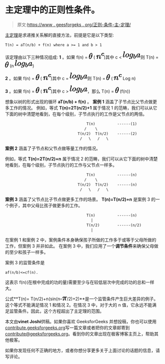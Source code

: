 # 主定理中的正则性条件。

> 原文:[https://www . geesforgeks . org/正则-条件-主-定理/](https://www.geeksforgeeks.org/regularity-condition-master-theorem/)

[主定理](https://www.geeksforgeeks.org/analysis-algorithm-set-4-master-method-solving-recurrences/)是求递推关系解的直接方法，前提是它是以下类型:

```
T(n) = aT(n/b) + f(n) where a >= 1 and b > 1

```

该定理由以下三种情况组成:
**1** 。如果 f(n) = ![$\theta$](img/1a3c1fea118862f5655674c17b195bc7.png "Rendered by QuickLaTeX.com") ( ![n^c](img/f79e9a0efd738c7f8361412adfb8c8f3.png "Rendered by QuickLaTeX.com"))其中 c < ![log_b a](img/ff06589230bf78870474e7f524561958.png "Rendered by QuickLaTeX.com")则 T(n) = ![$\theta$](img/1a3c1fea118862f5655674c17b195bc7.png "Rendered by QuickLaTeX.com") (n ![log_b a](img/ff06589230bf78870474e7f524561958.png "Rendered by QuickLaTeX.com"))

**2** 。如果 f(n) = ![$\theta$](img/1a3c1fea118862f5655674c17b195bc7.png "Rendered by QuickLaTeX.com") ( ![n^c](img/f79e9a0efd738c7f8361412adfb8c8f3.png "Rendered by QuickLaTeX.com"))其中 c = ![log_b a](img/ff06589230bf78870474e7f524561958.png "Rendered by QuickLaTeX.com")则 T(n) = ![$\theta$](img/1a3c1fea118862f5655674c17b195bc7.png "Rendered by QuickLaTeX.com") ( ![n^c](img/f79e9a0efd738c7f8361412adfb8c8f3.png "Rendered by QuickLaTeX.com") Log n)

**3** 。如果 f(n) = ![$\theta$](img/1a3c1fea118862f5655674c17b195bc7.png "Rendered by QuickLaTeX.com") ( ![n^c](img/f79e9a0efd738c7f8361412adfb8c8f3.png "Rendered by QuickLaTeX.com"))其中 c > ![log_b a](img/ff06589230bf78870474e7f524561958.png "Rendered by QuickLaTeX.com")，那么 T(n) = ![$\theta$](img/1a3c1fea118862f5655674c17b195bc7.png "Rendered by QuickLaTeX.com") (f(n))

想象以树的形式出现的循环 **aT(n/b) + f(n)** 。
**案例 1** 涵盖了子节点比父节点做更多工作的情况。
例如，等式 **T(n)=2T(n/2)+1** 属于情况 1 的范畴，我们可以从它下面的树中清楚地看到，在每个级别，子节点执行的工作是父节点的两倍。

```
                                     T(n)          ------(1)
                                    /    \
                                 T(n/2)  T(n/2)    ------(2)
                                  /   \   /   \    

```

**案例 2** 涵盖了子节点和父节点做等量工作的情况。

例如，等式 **T(n)=2T(n/2)+n** 属于情况 2 的范畴，我们可以从它下面的树中清楚地看到，在每个级别，子节点执行的工作与父节点一样多。

```
                                     T(n)          ------(n)
                                    /    \
                                 T(n/2)  T(n/2)    ------(n)
                                  /   \   /   \    

```

**案例 3** 涵盖了父节点比子节点做更多工作的场景。
**T(n)=T(n/2)+n** 是案例 3 的一个例子，其中父母比孩子做更多的工作。

```
                                     T(n)          ------(n)
                                       |
                                     T(n/2)        ------(n/2)
                                       |

```

在案例 1 和案例 2 中，案例条件本身确保孩子所做的工作多于或等于父母所做的工作，但案例 3 并非如此。
在案例 3 中，我们应用了一个**调节条件**来确保父母做的至少和孩子一样多。

案例 3 的监管条件是

```
af(n/b)<=cf(n).
```

这表示 f(n)(在根中完成的功的量)需要至少与在较低层次中完成的功的总和一样大。

公式**T(n)= T(n/2)+n(sin(n–![\pi](img/e43e09d6003d9d39fa5266475445a72c.png "Rendered by QuickLaTeX.com")/2)+2)**是一个监管条件产生巨大差异的例子。这个等式不能满足情况 1 和情况 2。在情况 3 中，对于大的 n 值，它永远不能满足监管条件。因此，这个方程超出了主定理的范围。

本文由**vinet Joshi**供稿。如果你喜欢 GeeksforGeeks 并想投稿，你也可以使用[contribute.geeksforgeeks.org](http://www.contribute.geeksforgeeks.org)写一篇文章或者把你的文章邮寄到 contribute@geeksforgeeks.org。看到你的文章出现在极客博客主页上，帮助其他极客。

如果你发现任何不正确的地方，或者你想分享更多关于上面讨论的话题的信息，请写评论。